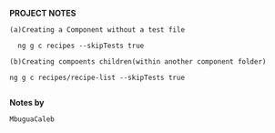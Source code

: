 **PROJECT NOTES**

```
(a)Creating a Component without a test file

  ng g c recipes --skipTests true

(b)Creating compoents children(within another component folder)

ng g c recipes/recipe-list --skipTests true


```

**Notes by**

```
MbuguaCaleb

```
